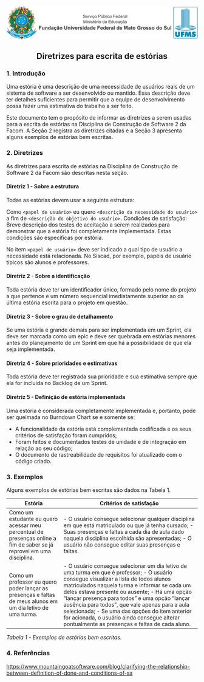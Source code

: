 <div align="center">

<img alt="Cabeçalho UFMS" src="/.assets/cabecalho_docs.png" />

## Diretrizes para escrita de estórias

</div>

### 1. Introdução

Uma estória é uma descrição de uma necessidade de usuários reais de um sistema de software a ser desenvolvido ou mantido. Essa descrição deve ter detalhes suficientes para permitir que a equipe de desenvolvimento possa fazer uma estimativa do trabalho a ser feito.

Este documento tem o propósito de informar as diretrizes a serem usadas para a escrita de estórias na Disciplina de Construção de Software 2 da Facom. A Seção 2 registra as diretrizes citadas e a Seção 3 apresenta alguns exemplos de estórias bem escritas.

### 2. Diretrizes

As diretrizes para escrita de estórias na Disciplina de Construção de Software 2 da Facom são descritas nesta seção.

#### Diretriz 1 - Sobre a estrutura

Todas as estórias devem usar a seguinte estrutura:

Como `<papel de usuário>` eu quero `<descrição da necessidade do usuário>` a fim de `<descrição do objetivo do usuário>`. Condições de satisfação: Breve descrição dos testes de aceitação a serem realizados para demonstrar que a estória foi completamente implementada. Estas condições são específicas por estória.

No item `<papel de usuário>` deve ser indicado a qual tipo de usuário a necessidade está relacionada. No Siscad, por exemplo, papéis de usuário típicos são alunos e professores.

#### Diretriz 2 - Sobre a identificação

Toda estória deve ter um identificador único, formado pelo nome do projeto a que pertence e um número sequencial imediatamente superior ao da última estória escrita para o projeto em questão.

#### Diretriz 3 - Sobre o grau de detalhamento

Se uma estória é grande demais para ser implementada em um Sprint, ela deve ser marcada como um epic e deve ser quebrada em estórias menores antes do planejamento de um Sprint em que há a possibilidade de que ela seja implementada.

#### Diretriz 4 - Sobre prioridades e estimativas

Toda estória deve ter registrada sua prioridade e sua estimativa sempre que ela for incluída no Backlog de um Sprint.

#### Diretriz 5 - Definição de estória implementada

Uma estória é considerada completamente implementada e, portanto, pode ser queimada no Burndown Chart se e somente se:

- A funcionalidade da estória está complementada codificada e os seus critérios de satisfação foram cumpridos;
- Foram feitos e documentados testes de unidade e de integração em relação ao seu código;
- O documento de rastreabilidade de requisitos foi atualizado com o código criado.

### 3. Exemplos

Alguns exemplos de estórias bem escritas são dados na Tabela 1.

| Estória                                                                                                                | Critérios de satisfação                                                                                                                                                                                                                                                                                                                                                                                                                                                                        |
| ---------------------------------------------------------------------------------------------------------------------- | ---------------------------------------------------------------------------------------------------------------------------------------------------------------------------------------------------------------------------------------------------------------------------------------------------------------------------------------------------------------------------------------------------------------------------------------------------------------------------------------------- |
| Como um estudante eu quero acessar meu percentual de presenças online a fim de saber se já reprovei em uma disciplina. | - O usuário consegue selecionar qualquer disciplina em que está matriculado ou que já tenha cursado; - Suas presenças e faltas a cada dia de aula dado naquela disciplina escolhida são apresentadas; - O usuário não consegue editar suas presenças e faltas.                                                                                                                                                                                                                                 |
| Como um professor eu quero poder lançar as presenças e faltas de meus alunos em um dia letivo de uma turma.            | - O usuário consegue selecionar um dia letivo de uma turma em que é professor; - O usuário consegue visualizar a lista de todos alunos matriculados naquela turma e informar se cada um deles estava presente ou ausente; - Há uma opção “lançar presença para todos” e uma opção “lançar ausência para todos”, que vale apenas para a aula selecionada; - Se uma das opções do item anterior for acionada, o usuário ainda consegue alterar pontualmente as presenças e faltas de cada aluno. |

_Tabela 1 - Exemplos de estórias bem escritas._

### 4. Referências

https://www.mountaingoatsoftware.com/blog/clarifying-the-relationship-between-definition-of-done-and-conditions-of-sa
